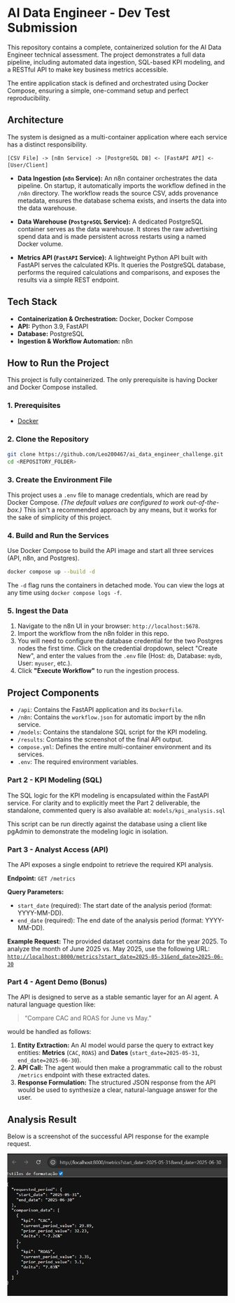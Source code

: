 # AI Data Engineer - Dev Test Submission

This repository contains a complete, containerized solution for the AI Data Engineer technical assessment. The project demonstrates a full data pipeline, including automated data ingestion, SQL-based KPI modeling, and a RESTful API to make key business metrics accessible.

The entire application stack is defined and orchestrated using Docker Compose, ensuring a simple, one-command setup and perfect reproducibility.

## Architecture

The system is designed as a multi-container application where each service has a distinct responsibility.

```
[CSV File] -> [n8n Service] -> [PostgreSQL DB] <- [FastAPI API] <- [User/Client]
```

* **Data Ingestion (`n8n` Service):** An n8n container orchestrates the data pipeline. On startup, it automatically imports the workflow defined in the `/n8n` directory. The workflow reads the source CSV, adds provenance metadata, ensures the database schema exists, and inserts the data into the data warehouse.

* **Data Warehouse (`PostgreSQL` Service):** A dedicated PostgreSQL container serves as the data warehouse. It stores the raw advertising spend data and is made persistent across restarts using a named Docker volume.

* **Metrics API (`FastAPI` Service):** A lightweight Python API built with FastAPI serves the calculated KPIs. It queries the PostgreSQL database, performs the required calculations and comparisons, and exposes the results via a simple REST endpoint.

## Tech Stack

* **Containerization & Orchestration:** Docker, Docker Compose
* **API:** Python 3.9, FastAPI
* **Database:** PostgreSQL
* **Ingestion & Workflow Automation:** n8n

## How to Run the Project

This project is fully containerized. The only prerequisite is having Docker and Docker Compose installed.

### 1. Prerequisites
* [Docker](https://www.docker.com/products/docker-desktop/)

### 2. Clone the Repository
```bash
git clone https://github.com/Leo200467/ai_data_engineer_challenge.git
cd <REPOSITORY_FOLDER>
```

### 3. Create the Environment File
This project uses a `.env` file to manage credentials, which are read by Docker Compose.
*(The default values are configured to work out-of-the-box.)*
This isn't a recommended approach by any means, but it works for the sake of simplicity of this project.

### 4. Build and Run the Services
Use Docker Compose to build the API image and start all three services (API, n8n, and Postgres).
```bash
docker compose up --build -d
```
The `-d` flag runs the containers in detached mode. You can view the logs at any time using `docker compose logs -f`.

### 5. Ingest the Data

1.  Navigate to the n8n UI in your browser: `http://localhost:5678`.
2.  Import the workflow from the n8n folder in this repo.
3.  You will need to configure the database credential for the two Postgres nodes the first time. Click on the credential dropdown, select "Create New", and enter the values from the `.env` file (Host: `db`, Database: `mydb`, User: `myuser`, etc.).
4.  Click **"Execute Workflow"** to run the ingestion process.

## Project Components

* `/api`: Contains the FastAPI application and its `Dockerfile`.
* `/n8n`: Contains the `workflow.json` for automatic import by the n8n service.
* `/models`: Contains the standalone SQL script for the KPI modeling.
* `/results`: Contains the screenshot of the final API output.
* `compose.yml`: Defines the entire multi-container environment and its services.
* `.env`: The required environment variables.

### Part 2 - KPI Modeling (SQL)
The SQL logic for the KPI modeling is encapsulated within the FastAPI service. For clarity and to explicitly meet the Part 2 deliverable, the standalone, commented query is also available at:
`models/kpi_analysis.sql`

This script can be run directly against the database using a client like pgAdmin to demonstrate the modeling logic in isolation.

### Part 3 - Analyst Access (API)
The API exposes a single endpoint to retrieve the required KPI analysis.

**Endpoint:** `GET /metrics`

**Query Parameters:**
* `start_date` (required): The start date of the analysis period (format: YYYY-MM-DD).
* `end_date` (required): The end date of the analysis period (format: YYYY-MM-DD).

**Example Request:**
The provided dataset contains data for the year 2025. To analyze the month of June 2025 vs. May 2025, use the following URL:
[`http://localhost:8000/metrics?start_date=2025-05-31&end_date=2025-06-30`](http://localhost:8000/metrics?start_date=2025-05-31&end_date=2025-06-30)

### Part 4 - Agent Demo (Bonus)
The API is designed to serve as a stable semantic layer for an AI agent. A natural language question like:
> “Compare CAC and ROAS for June vs May.”

would be handled as follows:
1.  **Entity Extraction:** An AI model would parse the query to extract key entities: **Metrics** (`CAC`, `ROAS`) and **Dates** (`start_date=2025-05-31`, `end_date=2025-06-30`).
2.  **API Call:** The agent would then make a programmatic call to the robust `/metrics` endpoint with these extracted dates.
3.  **Response Formulation:** The structured JSON response from the API would be used to synthesize a clear, natural-language answer for the user.

## Analysis Result
Below is a screenshot of the successful API response for the example request.

![API Result Screenshot](results/api_output_screenshot.png)